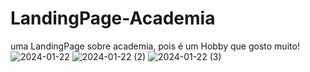 # LandingPage-Academia
 uma LandingPage sobre academia, pois é um Hobby que gosto muito!
![2024-01-22](https://github.com/vitorquirino/LandingPage-Academia/assets/104791533/0299c328-94a0-499d-87ca-a40b2ede6339)
![2024-01-22 (2)](https://github.com/vitorquirino/LandingPage-Academia/assets/104791533/f6c0005e-4317-45c3-9fdc-348abb47f0e9)
![2024-01-22 (3)](https://github.com/vitorquirino/LandingPage-Academia/assets/104791533/2a381ea7-edb6-449b-a578-166c01739079)
